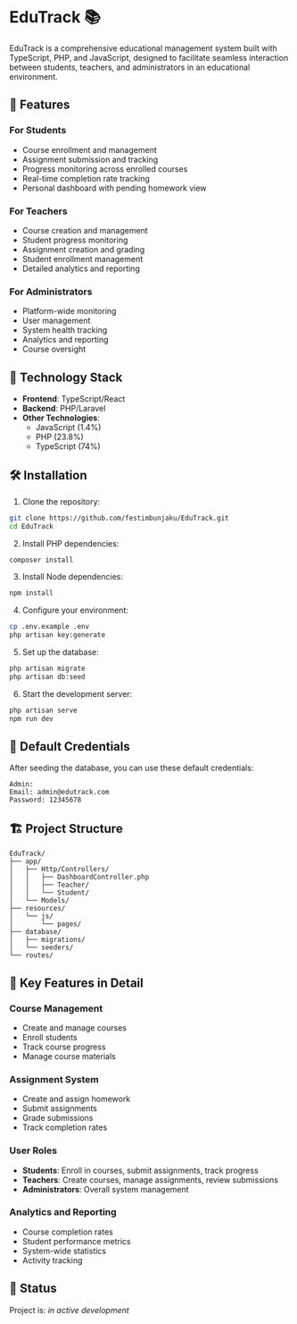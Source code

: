 
# EduTrack 📚

EduTrack is a comprehensive educational management system built with TypeScript, PHP, and JavaScript, designed to facilitate seamless interaction between students, teachers, and administrators in an educational environment.

## 🌟 Features

### For Students
- Course enrollment and management
- Assignment submission and tracking
- Progress monitoring across enrolled courses
- Real-time completion rate tracking
- Personal dashboard with pending homework view

### For Teachers
- Course creation and management
- Student progress monitoring
- Assignment creation and grading
- Student enrollment management
- Detailed analytics and reporting

### For Administrators
- Platform-wide monitoring
- User management
- System health tracking
- Analytics and reporting
- Course oversight

## 🚀 Technology Stack

- **Frontend**: TypeScript/React
- **Backend**: PHP/Laravel
- **Other Technologies**:
  - JavaScript (1.4%)
  - PHP (23.8%)
  - TypeScript (74%)

## 🛠 Installation

1. Clone the repository:
```bash
git clone https://github.com/festimbunjaku/EduTrack.git
cd EduTrack
```

2. Install PHP dependencies:
```bash
composer install
```

3. Install Node dependencies:
```bash
npm install
```

4. Configure your environment:
```bash
cp .env.example .env
php artisan key:generate
```

5. Set up the database:
```bash
php artisan migrate
php artisan db:seed
```

6. Start the development server:
```bash
php artisan serve
npm run dev
```

## 🔐 Default Credentials

After seeding the database, you can use these default credentials:

```
Admin:
Email: admin@edutrack.com
Password: 12345678
```

## 🏗 Project Structure

```
EduTrack/
├── app/
│   ├── Http/Controllers/
│   │   ├── DashboardController.php
│   │   ├── Teacher/
│   │   └── Student/
│   └── Models/
├── resources/
│   └── js/
│       └── pages/
├── database/
│   ├── migrations/
│   └── seeders/
└── routes/
```

## 🔑 Key Features in Detail

### Course Management
- Create and manage courses
- Enroll students
- Track course progress
- Manage course materials

### Assignment System
- Create and assign homework
- Submit assignments
- Grade submissions
- Track completion rates

### User Roles
- **Students**: Enroll in courses, submit assignments, track progress
- **Teachers**: Create courses, manage assignments, review submissions
- **Administrators**: Overall system management

### Analytics and Reporting
- Course completion rates
- Student performance metrics
- System-wide statistics
- Activity tracking


## 🔄 Status

Project is: _in active development_
